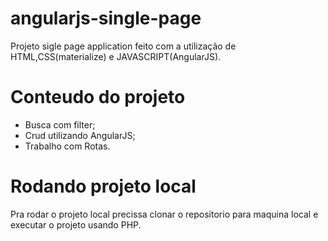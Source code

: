 # angularjs-single-page

Projeto sigle page application feito com a utilização de HTML,CSS(materialize) e JAVASCRIPT(AngularJS).

# Conteudo do projeto

- Busca com filter;
- Crud utilizando AngularJS;
- Trabalho com Rotas.

# Rodando projeto local

Pra rodar o projeto local precissa clonar o repositorio para maquina local e executar o projeto usando PHP.


